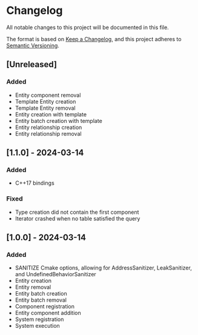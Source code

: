 # Changelog

All notable changes to this project will be documented in this file.

The format is based on [Keep a Changelog](https://keepachangelog.com/en/1.1.0/),
and this project adheres to [Semantic Versioning](https://semver.org/spec/v2.0.0.html).

## [Unreleased]

### Added

- Entity component removal
- Template Entity creation
- Template Entity removal
- Entity creation with template
- Entity batch creation with template
- Entity relationship creation
- Entity relationship removal

## [1.1.0] - 2024-03-14

### Added

- C++17 bindings

### Fixed

- Type creation did not contain the first component
- Iterator crashed when no table satisfied the query

## [1.0.0] - 2024-03-14

### Added

- SANITIZE Cmake options, allowing for AddressSanitizer, LeakSanitizer, and UndefinedBehaviorSanitizer
- Entity creation
- Entity removal
- Entity batch creation
- Entity batch removal
- Component registration
- Entity component addition
- System registration
- System execution
